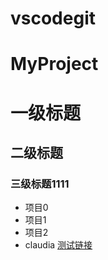 # vscodegit
# MyProject
# 一级标题
## 二级标题
### 三级标题1111
- 项目0
- 项目1
- 项目2
- claudia
[测试链接](https://www.baidu.com)
